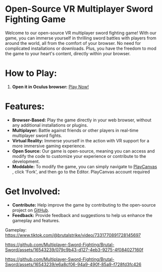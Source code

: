 # Open-Source VR Multiplayer Sword Fighting Game

Welcome to our open-source VR multiplayer sword fighting game! With our game, you can immerse yourself in thrilling sword battles with players from around the world, all from the comfort of your browser. No need for complicated installations or downloads. Plus, you have the freedom to mod the game to your heart's content, directly within your browser.

# How to Play:

1. **Open it in Oculus browser:** [Play Now!](https://playcanv.as/p/BU0ITtGx/)

# Features:

* **Browser-Based:** Play the game directly in your web browser, without any additional installations or plugins.
* **Multiplayer:** Battle against friends or other players in real-time multiplayer sword fights.
* **Virtual Reality:** Immerse yourself in the action with VR support for a more immersive gaming experience.
* **Open Source:** Our game is open-source, meaning you can access and modify the code to customize your experience or contribute to the development.
* **Moddable:** To modify the game, you can simply navigate to [PlayCanvas](https://playcanvas.com/project/1188202/overview/brutal-sword) , click 'Fork', and then go to the Editor. PlayCanvas account required

# Get Involved:

* **Contribute:** Help improve the game by contributing to the open-source project on [GitHub](https://github.com/Multiplayer-Sword-Fighting/Brutal-Sword).
* **Feedback:** Provide feedback and suggestions to help us enhance the gameplay and features.

Gameplay: https://www.tiktok.com/@brutalstrike/video/7331770891728145697

https://github.com/Multiplayer-Sword-Fighting/Brutal-Sword/assets/16543239/079c9b43-d127-4eb3-9275-4f084027160f


https://github.com/Multiplayer-Sword-Fighting/Brutal-Sword/assets/16543239/e6a8cf06-94a9-490f-85a9-f728fd3fc426

